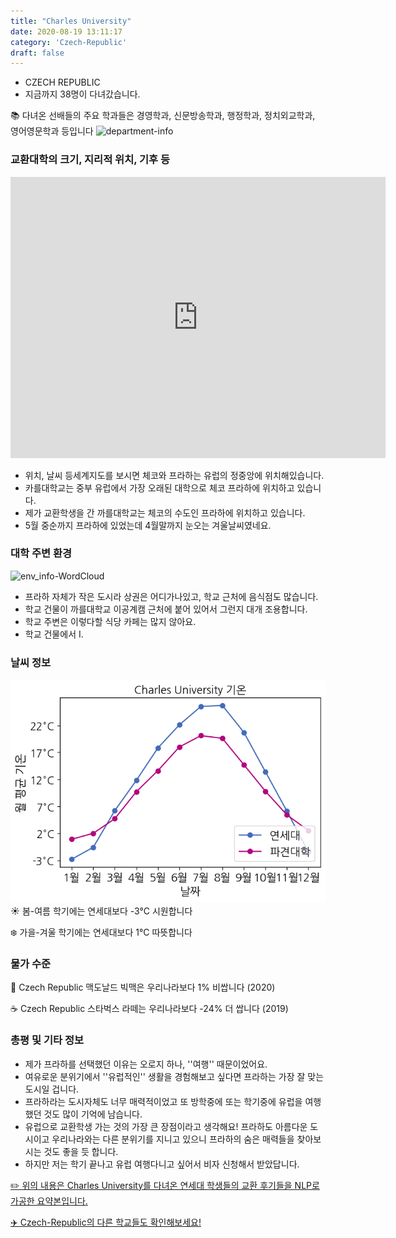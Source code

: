 ```yaml
---
title: "Charles University"
date: 2020-08-19 13:11:17
category: 'Czech-Republic'
draft: false
---
```



* CZECH REPUBLIC
* 지금까지 38명이 다녀갔습니다. 

📚 다녀온 선배들의 주요 학과들은 경영학과, 신문방송학과, 행정학과, 정치외교학과, 영어영문학과 등입니다
![department-info](../plots/CZ000001.png)
### 교환대학의 크기, 지리적 위치, 기후 등
<iframe
width="600"
height="450"
frameborder="0" style="border:0"
src="https://www.google.com/maps/embed/v1/place?key=AIzaSyC9e1AME-pVmWC4hBpFdu5S4dKzyepa3HQ&q=Charles+University&center=50.0871106,14.4234889&zoom=14" allowfullscreen>
</iframe>

* 위치, 날씨 등세계지도를 보시면 체코와 프라하는 유럽의 정중앙에 위치해있습니다.
* 카를대학교는 중부 유럽에서 가장 오래된 대학으로 체코 프라하에 위치하고 있습니다.
* 제가 교환학생을 간 까를대학교는 체코의 수도인 프라하에 위치하고 있습니다.
* 5월 중순까지 프라하에 있었는데 4월말까지 눈오는 겨울날씨였네요.


### 대학 주변 환경

![env_info-WordCloud](../univ_wordclouds_okt/env_info/CZ000001_env_info_okt.png)

* 프라하 자체가 작은 도시라 상권은 어디가나있고, 학교 근처에 음식점도 많습니다.
* 학교 건물이 까를대학교 이공계캠 근처에 붙어 있어서 그런지 대개 조용합니다.
* 학교 주변은 이렇다할 식당 카페는 많지 않아요.
* 학교 건물에서 I.


### 날씨 정보 
 ![temparature_CZ000001](../plots/weather/CZ000001.png)
☀️ 봄-여름 학기에는 연세대보다 -3°C 시원합니다

❄️ 가을-겨울 학기에는 연세대보다 1°C 따뜻합니다
### 물가 수준 
🍔 Czech Republic 맥도날드 빅맥은 우리나라보다 1% 비쌉니다 (2020)

☕️ Czech Republic 스타벅스 라떼는 우리나라보다 -24% 더 쌉니다 (2019)

### 총평 및 기타 정보
* 제가 프라하를 선택했던 이유는 오로지 하나, ''여행'' 때문이었어요.
* 여유로운 분위기에서 ''유럽적인'' 생활을 경험해보고 싶다면 프라하는 가장 잘 맞는 도시일 겁니다.
* 프라하라는 도시자체도 너무 매력적이었고 또 방학중에 또는 학기중에 유럽을 여행했던 것도 많이 기억에 남습니다.
* 유럽으로 교환학생 가는 것의 가장 큰 장점이라고 생각해요! 프라하도 아름다운 도시이고 우리나라와는 다른 분위기를 지니고 있으니 프라하의 숨은 매력들을 찾아보시는 것도 좋을 듯 합니다.
* 하지만 저는 학기 끝나고 유럽 여행다니고 싶어서 비자 신청해서 받았답니다.


[✏️ 위의 내용은 Charles University를 다녀온 연세대 학생들의 교환 후기들을 NLP로 가공한 요약본입니다.](http://oia.yonsei.ac.kr/partner/expReport.asp?ucode=CZ000001&bgbn=A)

[✈️ Czech-Republic의 다른 학교들도 확인해보세요!](https://yonsei-exchange.netlify.app/?category=Czech-Republic)
